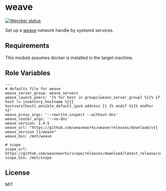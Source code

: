 weave
=========

<a href="https://app.wercker.com/project/bykey/b9c63f356842c8ae56b530ea8fd08f8a"><img alt="Wercker status" src="https://app.wercker.com/status/b9c63f356842c8ae56b530ea8fd08f8a/m"></a>

Set up a [weave](https://github.com/weaveworks/weave) network handle by systemd services.

Requirements
------------

This module assumes docker is installed in the target machine.

Role Variables
--------------
```
---
# defaults file for weave
weave_server_group: weave_servers
weave_launch_peers: "{% for host in groups[weave_server_group] %}{% if host != inventory_hostname %}{{ hostvars[host].ansible_default_ipv4.address }} {% endif %}{% endfor %}"
weave_proxy_args: '--rewrite-inspect --without-dns'
weave_router_args: '--no-dns'
weave_version: 1.4.5
weave_url: "https://github.com/weaveworks/weave/releases/download/v{{ weave_version }}/weave"
weave_bin: /mnt/weave

# scope
scope_url: https://github.com/weaveworks/scope/releases/download/latest_release/scope
scope_bin: /mnt/scope
```

License
-------

MIT
